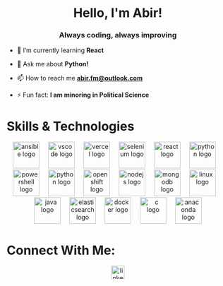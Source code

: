 <h1 align="center">Hello, I'm Abir!</h1>
<h3 align="center">Always coding, always improving</h3>

- 🌱 I’m currently learning **React**

- 💬 Ask me about **Python!**

- 📫 How to reach me **abir.fm@outlook.com**

- ⚡ Fun fact: **I am minoring in Political Science**

###
# Skills & Technologies
<div align="center">
  <img src="https://skillicons.dev/icons?i=ansible" height="60" alt="ansible logo"  />
  <img width="12" />

  <img src="https://skillicons.dev/icons?i=vscode" height="60" alt="vscode logo"  />
  <img width="12" />

  <img src="https://skillicons.dev/icons?i=vercel" height="60" alt="vercel logo"  />
  <img width="12" />

  <img src="https://skillicons.dev/icons?i=selenium" height="60" alt="selenium logo"  />
  <img width="12" />

  <img src="https://skillicons.dev/icons?i=react" height="60" alt="react logo"  />
  <img width="12" />

  <img src="https://skillicons.dev/icons?i=py" height="60" alt="python logo"  />
  <img width="12" />

  <img src="https://skillicons.dev/icons?i=powershell" height="60" alt="powershell logo"  />
  <img width="12" />

  <img src="https://skillicons.dev/icons?i=py" height="60" alt="python logo"  />
  <img width="12" />

  <img src="https://skillicons.dev/icons?i=openshift" height="60" alt="openshift logo"  />
  <img width="12" />

  <img src="https://skillicons.dev/icons?i=nodejs" height="60" alt="nodejs logo"  />
  <img width="12" />

  <img src="https://skillicons.dev/icons?i=mongodb" height="60" alt="mongodb logo"  />
  <img width="12" />

  <img src="https://skillicons.dev/icons?i=linux" height="60" alt="linux logo"  />
  <img width="12" />

  <img src="https://skillicons.dev/icons?i=java" height="60" alt="java logo"  />
  <img width="12" />

  <img src="https://skillicons.dev/icons?i=elasticsearch" height="60" alt="elasticsearch logo"  />
  <img width="12" />

  <img src="https://skillicons.dev/icons?i=docker" height="60" alt="docker logo"  />
  <img width="12" />

  <img src="https://skillicons.dev/icons?i=c" height="60" alt="c logo"  />
  <img width="12" />

  <img src="https://skillicons.dev/icons?i=anaconda" height="60" alt="anaconda logo"  />
</div>

###

# Connect With Me:

<div align="center">
  <a href="https://www.linkedin.com/in/abir-mahjoub/" target="_blank">
    <img src="https://img.shields.io/static/v1?message=LinkedIn&logo=linkedin&label=&color=0077B5&logoColor=white&labelColor=&style=for-the-badge" height="30" alt="linkedin logo"  />

  </a>
</div>